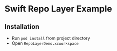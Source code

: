 # Swift Repo Layer Example

## Installation
- Run `pod install` from project directory
- Open `RepoLayerDemo.xcworkspace`


